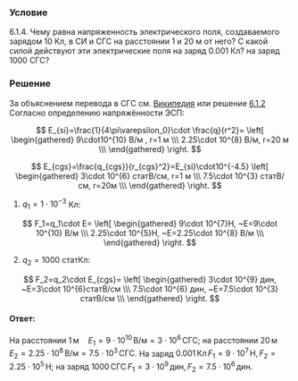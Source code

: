 ###  Условие

$6.1.4.$ Чему равна напряженность электрического поля, создаваемого зарядом $10$ Кл, в СИ и СГС на расстоянии $1$ и $20$ м от него? С какой силой действуют эти электрические поля на заряд $0.001$ Кл? на заряд $1000$ СГС?

### Решение

За объяснением перевода в СГС см. [Википедия](https://ru.wikipedia.org/wiki/%D0%A1%D0%93%D0%A1#%D0%AD%D0%BB%D0%B5%D0%BA%D1%82%D1%80%D0%BE%D0%BC%D0%B0%D0%B3%D0%BD%D0%B8%D1%82%D0%BD%D1%8B%D0%B5_%D0%B2%D0%B5%D0%BB%D0%B8%D1%87%D0%B8%D0%BD%D1%8B_%D0%B2_%D1%80%D0%B0%D0%B7%D0%BB%D0%B8%D1%87%D0%BD%D1%8B%D1%85_%D1%81%D0%B8%D1%81%D1%82%D0%B5%D0%BC%D0%B0%D1%85_%D0%A1%D0%93%D0%A1) или решение [6.1.2](../6.1.2) Согласно определению напряжённости ЭСП:

$$
E_{si}=\frac{1}{4\pi\varepsilon_0}\cdot \frac{q}{r^2}= \left[ \begin{gathered} 9\cdot10^{10} В/м , r=1 м \\\ 2.25\cdot 10^{8} В/м, r=20 м \\\ \end{gathered} \right.
$$

$$
E_{cgs}=\frac{q_{cgs}}{r_{cgs}^2}=E_{si}\cdot10^{-4.5} \left[ \begin{gathered} 3\cdot 10^{6} статВ/см, r=1 м \\\ 7.5\cdot 10^{3} статВ/см, r=20м \\\ \end{gathered} \right.
$$

1) $q_1=1\cdot 10^{-3}$ Кл:

$$
F_1=q_1\cdot E= \left[ \begin{gathered} 9\cdot 10^{7}H, ~E=9\cdot 10^{10} В/м \\\ 2.25\cdot 10^{5}H, ~E=2.25\cdot 10^{8} В/м \\\ \end{gathered} \right.
$$

2) $q_2=1000$ статКл:

$$
F_2=q_2\cdot E_{cgs}= \left[ \begin{gathered} 3\cdot 10^{9} дин, ~E=3\cdot 10^{6}статВ/см \\\ 7.5\cdot 10^{6} дин, ~E=7.5\cdot 10^{3} статВ/см \\\ \end{gathered} \right.
$$

#### Ответ:

На расстоянии $1 \, \text{м} \quad E_1 = 9 \cdot 10^{10} \, \text{В/м} = 3 \cdot 10^6 \, \text{СГС};$ на расстоянии $20 \, \text{м} \quad E_2 = 2.25 \cdot 10^8 \, \text{В/м} = 7.5 \cdot 10^3 \, \text{СГС}.$
На заряд $0.001 \, \text{Кл} \, F_1 = 9 \cdot 10^7 \, \text{H}, \, F_2 = 2.25 \cdot 10^5 \, \text{H};$
на заряд $1000 \, \text{СГС} \, F_1 = 3 \cdot 10^9 \, \text{дин}, \, F_2 = 7.5 \cdot 10^6 \, \text{дин}$.